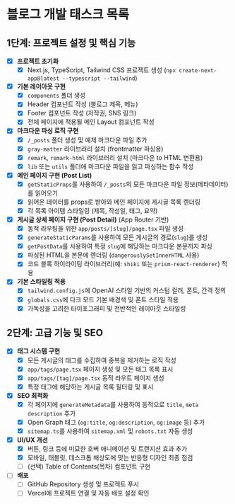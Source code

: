 # 블로그 개발 태스크 목록

## 1단계: 프로젝트 설정 및 핵심 기능

- [x] **프로젝트 초기화**
  - [x] Next.js, TypeScript, Tailwind CSS 프로젝트 생성 (`npx create-next-app@latest --typescript --tailwind`)
- [x] **기본 레이아웃 구현**
  - [x] `components` 폴더 생성
  - [x] Header 컴포넌트 작성 (블로그 제목, 메뉴)
  - [x] Footer 컴포넌트 작성 (저작권, SNS 링크)
  - [x] 전체 페이지에 적용될 메인 Layout 컴포넌트 작성
- [x] **마크다운 파싱 로직 구현**
  - [x] `/_posts` 폴더 생성 및 예제 마크다운 파일 추가
  - [x] `gray-matter` 라이브러리 설치 (frontmatter 파싱용)
  - [x] `remark`, `remark-html` 라이브러리 설치 (마크다운 to HTML 변환용)
  - [x] `lib` 또는 `utils` 폴더에 마크다운 파일을 읽고 파싱하는 함수 작성
- [x] **메인 페이지 구현 (Post List)**
  - [x] `getStaticProps`를 사용하여 `/_posts`의 모든 마크다운 파일 정보(메타데이터)를 읽어오기
  - [x] 읽어온 데이터를 props로 받아와 메인 페이지에 게시글 목록 렌더링
  - [x] 각 목록 아이템 스타일링 (제목, 작성일, 태그, 요약)
- [x] **게시글 상세 페이지 구현 (Post Detail)** (App Router 기반)
  - [x] 동적 라우팅을 위한 `app/posts/[slug]/page.tsx` 파일 생성
  - [x] `generateStaticParams`를 사용하여 모든 게시글의 경로(`slug`)를 생성
  - [x] `getPostData`를 사용하여 특정 `slug`에 해당하는 마크다운 본문까지 파싱
  - [x] 파싱된 HTML을 본문에 렌더링 (`dangerouslySetInnerHTML` 사용)
  - [x] 코드 블록 하이라이팅 라이브러리(예: `shiki` 또는 `prism-react-renderer`) 적용
- [x] **기본 스타일링 적용**
  - [x] `tailwind.config.js`에 OpenAI 스타일 기반의 커스텀 컬러, 폰트, 간격 정의
  - [x] `globals.css`에 다크 모드 기본 배경색 및 폰트 스타일 적용
  - [x] 가독성을 고려한 타이포그래피 및 전반적인 레이아웃 스타일링

## 2단계: 고급 기능 및 SEO

- [x] **태그 시스템 구현**
  - [x] 모든 게시글의 태그를 수집하여 중복을 제거하는 로직 작성
  - [x] `app/tags/page.tsx` 페이지 생성 및 모든 태그 목록 표시
  - [x] `app/tags/[tag]/page.tsx` 동적 라우트 페이지 생성
  - [x] 특정 태그에 해당하는 게시글 목록 필터링 및 표시
- [x] **SEO 최적화**
  - [x] 각 페이지에 `generateMetadata`를 사용하여 동적으로 `title`, `meta description` 추가
  - [x] Open Graph 태그 (`og:title`, `og:description`, `og:image` 등) 추가
  - [x] `sitemap.ts`를 사용하여 `sitemap.xml` 및 `robots.txt` 자동 생성
- [x] **UI/UX 개선**
  - [x] 버튼, 링크 등에 미묘한 호버 애니메이션 및 트랜지션 효과 추가
  - [x] 모바일, 태블릿, 데스크톱 해상도에 맞는 반응형 디자인 최종 점검
  - [ ] (선택) Table of Contents(목차) 컴포넌트 구현
- [ ] **배포**
  - [ ] GitHub Repository 생성 및 프로젝트 푸시
  - [ ] Vercel에 프로젝트 연결 및 자동 배포 설정 확인
